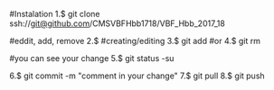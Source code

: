 #Instalation
1.$ git clone ssh://git@github.com/CMSVBFHbb1718/VBF_Hbb_2017_18

#eddit, add, remove
2.$ #creating/editing <file>
3.$ git add <file> 
#or
4.$ git rm <file>

#you can see your change 
5.$ git status -su

6.$ git commit -m "comment in your change"
7.$ git pull
8.$ git push 

